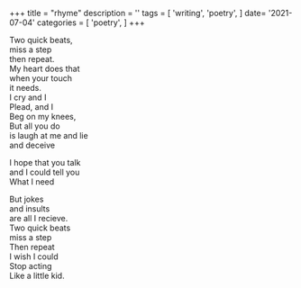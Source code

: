 +++
title = "rhyme"
description = ''
tags = [
'writing',
'poetry',
]
date= '2021-07-04'
categories = [
'poetry',
]
+++

     
Two quick beats,     
miss a step     
then repeat.     
My heart does that     
when your touch     
it needs.     
I cry and I     
Plead, and I     
Beg on my knees,     
But all you do     
is laugh at me and lie     
and deceive     
     
I hope that you talk     
and I could tell you     
What I need     
     
But jokes     
and insults     
are all I recieve.     
Two quick beats     
miss a step     
Then repeat     
I wish I could     
Stop acting     
Like a little kid.     
     
     
